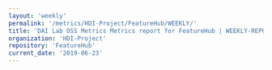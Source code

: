 ```yaml
---
layout: 'weekly'
permalink: '/metrics/HDI-Project/FeatureHub/WEEKLY/'
title: 'DAI Lab OSS Metrics Metrics report for FeatureHub | WEEKLY-REPORT-2019-06-23'
organization: 'HDI-Project'
repository: 'FeatureHub'
current_date: '2019-06-23'
---
```

